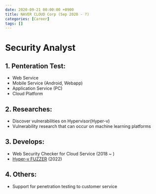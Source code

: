 ```yaml
---
date: 2020-09-21 00:00:00 +0900
title: NAVER CLOUD Corp (Sep 2020 - ?)
categories: [Career]
tags: []
---
```


# Security Analyst

## 1. Penteration Test:
- Web Service
- Mobile Service (Android, Webapp)
- Application Service (PC)
- Cloud Platform

## 2. Researches:
- Discover vulnerabilities on Hypervisor(Hyper-v)
- Vulnerability research that can occur on machine learning platforms

## 3. Develops:
- Web Security Checker for Cloud Service (2018 ~ )
- [Hyper-v FUZZER](https://github.com/blackcon/HVFUZZ) (2022)

## 4. Others:
- Support for penetration testing to customer service